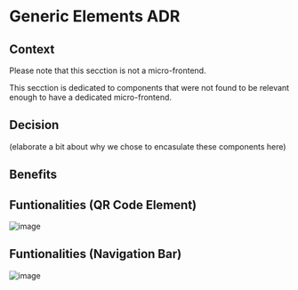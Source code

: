 # Generic Elements ADR

## Context

Please note that this secction is not a micro-frontend.

This secction is dedicated to components that were not found to be relevant enough to have a dedicated micro-frontend.

## Decision

(elaborate a bit about why we chose to encasulate these components here)

## Benefits

## Funtionalities (QR Code Element)

![image](https://github.com/alexgeraldo/aw-project/assets/155154782/a8bdee76-7e60-447b-8db8-b92d7ed124d2)


## Funtionalities (Navigation Bar)

![image](https://github.com/alexgeraldo/aw-project/assets/155154782/eea5e432-a796-48a7-aadc-22d70cd87ae7)




